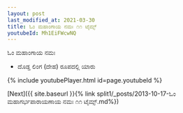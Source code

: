 ```yaml
---
layout: post
last_modified_at: 2021-03-30
title: ಓಂ ಮಹಾಂಗಾಯ ನಮಃ ೧೧ ಟೈಮ್ಸ್
youtubeId: Mh1EiFWcwNQ
---
```

 
 
 ಓಂ ಮಹಾಂಗಾಯ ನಮಃ  
 
 -  ದೊಡ್ಡ ಲಿಂಗ (ದೇಹ) ರೂಪದಲ್ಲಿ ಯಾರು 
 
  
 
  
 
 
 
 
 
 


{% include youtubePlayer.html id=page.youtubeId %}
 
[Next]({{ site.baseurl }}{% link  split1/_posts/2013-10-17-ಓಂ ಮಹಾಗರ್ಭಪಾರಾಯಣಾಯ ನಮಃ ೧೧ ಟೈಮ್ಸ್.md%})
 

